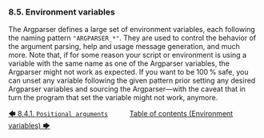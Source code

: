 ### 8.5. Environment variables

The Argparser defines a large set of environment variables, each following the naming pattern `"ARGPARSER_*"`. They are used to control the behavior of the argument parsing, help and usage message generation, and much more. Note that, if for some reason your script or environment is using a variable with the same name as one of the Argparser variables, the Argparser might not work as expected. If you want to be 100&#8239;% safe, you can unset any variable following the given pattern prior setting any desired Argparser variables and sourcing the Argparser&mdash;with the caveat that in turn the program that set the variable might not work, anymore.

[&#129092;&nbsp;8.4.1. `Positional arguments`](../translations/translations.md)
&nbsp;&nbsp;&nbsp;&nbsp;&nbsp;&nbsp;&nbsp;&nbsp;&nbsp;&nbsp;[Table of contents (Environment variables)&nbsp;&#129094;](toc.md)
